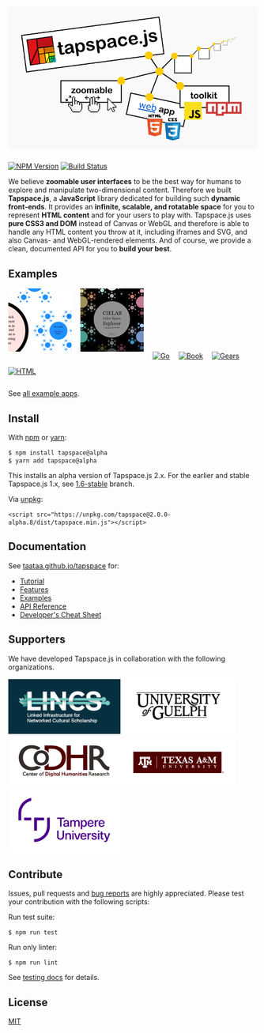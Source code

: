 # ![tapspace.js](docs/tapspace-banner-2023.png?raw=true)

[![NPM Version](https://img.shields.io/npm/v/tapspace/alpha?color=7FCD0F)](https://www.npmjs.com/package/tapspace)
[![Build Status](https://img.shields.io/travis/com/taataa/tapspace)](https://travis-ci.com/github/taataa/tapspace)

We believe **zoomable user interfaces** to be the best way for humans to explore and manipulate two-dimensional content. Therefore we built **Tapspace.js**, a **JavaScript** library dedicated for building such **dynamic front-ends**. It provides an **infinite, scalable, and rotatable space** for you to represent **HTML content** and for your users to play with. Tapspace.js uses **pure CSS3 and DOM** instead of Canvas or WebGL and therefore is able to handle any HTML content you throw at it, including iframes and SVG, and also Canvas- and WebGL-rendered elements. And of course, we provide a clean, documented API for you to **build your best**.

## Examples

<a href="https://taataa.github.io/tapspace/examples/treeloader/index.html"><img src="docs/examples/treeloader/preview.png" style="margin: 0 1em 1em 0;" title="Tree Loader"></a>
<a href="https://taataa.github.io/tapspace/examples/cielab/index.html"><img src="docs/examples/cielab/preview.png" style="margin: 0 1em 1em 0;" title="CIELAB Color Explorer"></a>
<a href="https://taataa.github.io/tapspace/examples/go/index.html"><img src="docs/examples/go/preview.jpg" style="margin: 0 1em 1em 0;" title="Go"></a>
<a href="https://taataa.github.io/tapspace/examples/book/index.html"><img src="docs/examples/book/preview.png" style="margin: 0 1em 1em 0;" title="Book"></a>
<a href="https://taataa.github.io/tapspace/examples/gears/index.html"><img src="docs/examples/gears/preview.jpg" style="margin: 0 1em 1em 0;" title="Gears"></a>
<a href="https://taataa.github.io/tapspace/examples/html/index.html"><img src="docs/examples/html/preview.jpg" style="margin: 0 1em 1em 0;" title="HTML"></a>

See [all example apps](https://taataa.github.io/tapspace/#examples).

## Install

With [npm](https://www.npmjs.com/package/tapspace) or [yarn](https://yarnpkg.com/en/package/tapspace):

    $ npm install tapspace@alpha
    $ yarn add tapspace@alpha

This installs an alpha version of Tapspace.js 2.x. For the earlier and stable Tapspace.js 1.x, see [1.6-stable](https://github.com/taataa/tapspace/tree/1.6-stable) branch.

Via [unpkg](https://www.unpkg.com/browse/tapspace@2.0.0-alpha.11/):

```
<script src="https://unpkg.com/tapspace@2.0.0-alpha.8/dist/tapspace.min.js"></script>
```


## Documentation

See [taataa.github.io/tapspace](http://taataa.github.io/tapspace) for:
- [Tutorial](http://taataa.github.io/tapspace/tutorial)
- [Features](http://taataa.github.io/tapspace#features)
- [Examples](http://taataa.github.io/tapspace#examples)
- [API Reference](https://taataa.github.io/tapspace/api/v2/)
- [Developer's Cheat Sheet](http://taataa.github.io/tapspace/dev)

## Supporters

We have developed Tapspace.js in collaboration with the following organizations.

<a href="https://lincsproject.ca/" target="_blank"><img src="docs/collaborators/lincs_logo.png" alt="Linked Infrastructure for Networked Cultural Scholarship" style="width: 45%;"></a>
<a href="https://www.uoguelph.ca/" target="_blank"><img src="docs/collaborators/university_of_guelph_logo.png" alt="University of Guelph" style="width: 45%;"></a>
<a href="https://codhr.dh.tamu.edu/" target="_blank"><img src="docs/collaborators/CoDHR_logo.png" alt="Center of Digital Humanities Research" style="width: 45%;"></a>
<a href="https://www.tamu.edu/" target="_blank"><img src="docs/collaborators/texas_am_university_logo.png" alt="Texas A+M University" style="width: 45%;"></a>
<a href="https://www.tuni.fi/en" target="_blank"><img src="docs/collaborators/tampere_university_logo.png" alt="Tampere University" style="width: 45%;"></a>

## Contribute

Issues, pull requests and [bug reports](https://github.com/taataa/tapspace/issues) are highly appreciated. Please test your contribution with the following scripts:

Run test suite:

    $ npm run test

Run only linter:

    $ npm run lint

See [testing docs](https://taataa.github.io/tapspace/dev/#testing) for details.

## License

[MIT](LICENSE)

